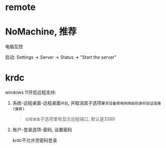 # remote

# NoMachine, **推荐**
电脑互控

启动: Settings -> Server -> Status -> "Start the server"

# krdc
windows 11开启远程支持:
1. 系统-远程桌面-远程桌面`开启`, 并取消其子选项`要求设备使用网络级别身份验证连接(推荐)`

    > `远程桌面`子选项里有显示远程端口, 默认是3389
1. 账户-登录选项-密码, 设置密码

    krdc不允许空密码登录